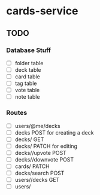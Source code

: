# cards-service

## TODO
### Database Stuff
 - [ ] folder table
 - [ ] deck table
 - [ ] card table
 - [ ] tag table
 - [ ] vote table
 - [ ] note table
### Routes
 - [ ] users/@me/decks
 - [ ] decks POST for creating a deck
 - [ ] decks/<id> GET
 - [ ] decks/<id> PATCH for editing
 - [ ] decks/<id>/upvote POST
 - [ ] decks/<id>/downvote POST
 - [ ] cards/<id> PATCH
 - [ ] decks/search POST
 - [ ] users/<id>/decks GET
 - [ ] users/<id>
